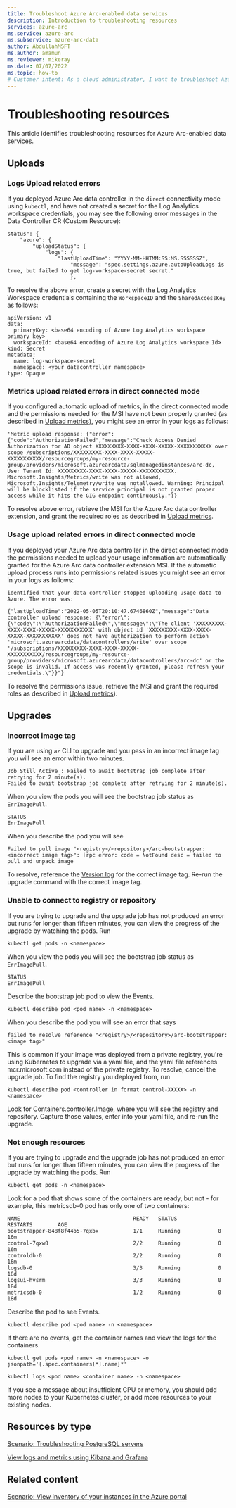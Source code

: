 ```yaml
---
title: Troubleshoot Azure Arc-enabled data services
description: Introduction to troubleshooting resources
services: azure-arc
ms.service: azure-arc
ms.subservice: azure-arc-data
author: AbdullahMSFT
ms.author: amamun
ms.reviewer: mikeray
ms.date: 07/07/2022
ms.topic: how-to
# Customer intent: As a cloud administrator, I want to troubleshoot Azure Arc-enabled data services issues, so that I can ensure proper log uploads, upgrade processes, and resource management for optimal performance and reliability of my data controllers.
---
```


# Troubleshooting resources

This article identifies troubleshooting resources for Azure Arc-enabled data services.

## Uploads 

### Logs Upload related errors

If you deployed Azure Arc data controller in the `direct` connectivity mode using `kubectl`, and have not created a secret for the Log Analytics workspace credentials, you may see the following error messages in the Data Controller CR (Custom Resource):

```
status": {
    "azure": {
        "uploadStatus": {
            "logs": {
                "lastUploadTime": "YYYY-MM-HHTMM:SS:MS.SSSSSSZ",
                    "message": "spec.settings.azure.autoUploadLogs is true, but failed to get log-workspace-secret secret."
                    },

```

To resolve the above error, create a secret with the Log Analytics Workspace credentials containing the `WorkspaceID` and the `SharedAccessKey` as follows:

```
apiVersion: v1
data:
  primaryKey: <base64 encoding of Azure Log Analytics workspace primary key>
  workspaceId: <base64 encoding of Azure Log Analytics workspace Id>
kind: Secret
metadata:
  name: log-workspace-secret
  namespace: <your datacontroller namespace>
type: Opaque

```

### Metrics upload related errors in direct connected mode

If you configured automatic upload of metrics, in the direct connected mode and the permissions needed for the MSI have not been properly granted (as described in [Upload metrics](upload-metrics.md)), you might see an error in your logs as follows:

```output
'Metric upload response: {"error":{"code":"AuthorizationFailed","message":"Check Access Denied Authorization for AD object XXXXXXXXX-XXXX-XXXX-XXXXX-XXXXXXXXXXX over scope /subscriptions/XXXXXXXXX-XXXX-XXXX-XXXXX-XXXXXXXXXXX/resourcegroups/my-resource-group/providers/microsoft.azurearcdata/sqlmanagedinstances/arc-dc, User Tenant Id: XXXXXXXXX-XXXX-XXXX-XXXXX-XXXXXXXXXXX. Microsoft.Insights/Metrics/write was not allowed, Microsoft.Insights/Telemetry/write was notallowed. Warning: Principal will be blocklisted if the service principal is not granted proper access while it hits the GIG endpoint continuously."}}
```

To resolve above error, retrieve the MSI for the Azure Arc data controller extension, and grant the required roles as described in [Upload metrics](upload-metrics.md).

### Usage upload related errors in direct connected mode

If you deployed your Azure Arc data controller in the direct connected mode the permissions needed to upload your usage information are automatically granted for the Azure Arc data controller extension MSI. If the automatic upload process runs into permissions related issues you might see an error in your logs as follows:

```
identified that your data controller stopped uploading usage data to Azure. The error was:

{"lastUploadTime":"2022-05-05T20:10:47.6746860Z","message":"Data controller upload response: {\"error\":{\"code\":\"AuthorizationFailed\",\"message\":\"The client 'XXXXXXXXX-XXXX-XXXX-XXXXX-XXXXXXXXXXX' with object id 'XXXXXXXXX-XXXX-XXXX-XXXXX-XXXXXXXXXXX' does not have authorization to perform action 'microsoft.azurearcdata/datacontrollers/write' over scope '/subscriptions/XXXXXXXXX-XXXX-XXXX-XXXXX-XXXXXXXXXXX/resourcegroups/my-resource-group/providers/microsoft.azurearcdata/datacontrollers/arc-dc' or the scope is invalid. If access was recently granted, please refresh your credentials.\"}}"}
```

To resolve the permissions issue, retrieve the MSI and grant the required roles as described in [Upload metrics](upload-metrics.md)).

## Upgrades

### Incorrect image tag 

If you are using `az` CLI to upgrade and you pass in an incorrect image tag you will see an error within two minutes.

```output
Job Still Active : Failed to await bootstrap job complete after retrying for 2 minute(s).
Failed to await bootstrap job complete after retrying for 2 minute(s).
```

When you view the pods you will see the bootstrap job status as `ErrImagePull`.

```output
STATUS
ErrImagePull
```

When you describe the pod you will see 

```output
Failed to pull image "<registry>/<repository>/arc-bootstrapper:<incorrect image tag>": [rpc error: code = NotFound desc = failed to pull and unpack image 
```

To resolve, reference the [Version log](version-log.md) for the correct image tag. Re-run the upgrade command with the correct image tag.

### Unable to connect to registry or repository

If you are trying to upgrade and the upgrade job has not produced an error but runs for longer than fifteen minutes, you can view the progress of the upgrade by watching the pods. Run 

```console
kubectl get pods -n <namespace>
```

When you view the pods you will see the bootstrap job status as `ErrImagePull`. 

```output
STATUS
ErrImagePull
```

Describe the bootstrap job pod to view the Events. 

```console
kubectl describe pod <pod name> -n <namespace>
```

When you describe the pod you will see an error that says

```output
failed to resolve reference "<registry>/<repository>/arc-bootstrapper:<image tag>"
```

This is common if your image was deployed from a private registry, you're using Kubernetes to upgrade via a yaml file, and the yaml file references mcr.microsoft.com instead of the private registry. To resolve, cancel the upgrade job. To find the registry you deployed from, run 

```console
kubectl describe pod <controller in format control-XXXXX> -n <namespace>
```

Look for Containers.controller.Image, where you will see the registry and repository. Capture those values, enter into your yaml file, and re-run the upgrade.

### Not enough resources

If you are trying to upgrade and the upgrade job has not produced an error but runs for longer than fifteen minutes, you can view the progress of the upgrade by watching the pods. Run 

```console
kubectl get pods -n <namespace>
```

Look for a pod that shows some of the containers are ready, but not - for example, this metricsdb-0 pod has only one of two containers: 

```output
NAME                                    READY   STATUS             RESTARTS        AGE
bootstrapper-848f8f44b5-7qxbx           1/1     Running            0               16m
control-7qxw8                           2/2     Running            0               16m
controldb-0                             2/2     Running            0               16m
logsdb-0                                3/3     Running            0               18d
logsui-hvsrm                            3/3     Running            0               18d
metricsdb-0                             1/2     Running            0               18d
```

Describe the pod to see Events. 

```console
kubectl describe pod <pod name> -n <namespace>
```

If there are no events, get the container names and view the logs for the containers.

```console
kubectl get pods <pod name> -n <namespace> -o jsonpath='{.spec.containers[*].name}*'

kubectl logs <pod name> <container name> -n <namespace>
```

If you see a message about insufficient CPU or memory, you should add more nodes to your Kubernetes cluster, or add more resources to your existing nodes.

## Resources by type

[Scenario: Troubleshooting PostgreSQL servers](troubleshoot-postgresql-server.md)

[View logs and metrics using Kibana and Grafana](monitor-grafana-kibana.md)

## Related content

[Scenario: View inventory of your instances in the Azure portal](view-arc-data-services-inventory-in-azure-portal.md)

